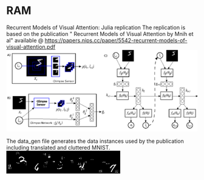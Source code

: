 # RAM
Recurrent Models of Visual Attention: Julia replication
The replication is based on the publication " Recurrent Models of Visual Attention by Mnih et al" available @ https://papers.nips.cc/paper/5542-recurrent-models-of-visual-attention.pdf
![alt text](/RM-images/Network.png "RAM Model")

The data_gen file generates the data instances used by the publication including translated and cluttered MNIST.
![alt text](/RM-images/MNIST60C.png?raw=true "Cluttered 60 x 60 MNIST")
